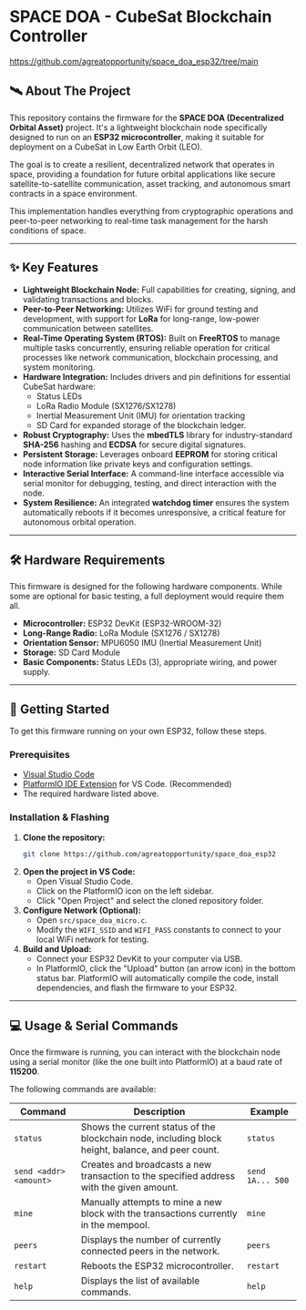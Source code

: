 # SPACE DOA - CubeSat Blockchain Controller
https://github.com/agreatopportunity/space_doa_esp32/tree/main

## 🛰️ About The Project

This repository contains the firmware for the **SPACE DOA (Decentralized Orbital Asset)** project. It's a lightweight blockchain node specifically designed to run on an **ESP32 microcontroller**, making it suitable for deployment on a CubeSat in Low Earth Orbit (LEO).

The goal is to create a resilient, decentralized network that operates in space, providing a foundation for future orbital applications like secure satellite-to-satellite communication, asset tracking, and autonomous smart contracts in a space environment.

This implementation handles everything from cryptographic operations and peer-to-peer networking to real-time task management for the harsh conditions of space.

---

## ✨ Key Features

* **Lightweight Blockchain Node:** Full capabilities for creating, signing, and validating transactions and blocks.
* **Peer-to-Peer Networking:** Utilizes WiFi for ground testing and development, with support for **LoRa** for long-range, low-power communication between satellites.
* **Real-Time Operating System (RTOS):** Built on **FreeRTOS** to manage multiple tasks concurrently, ensuring reliable operation for critical processes like network communication, blockchain processing, and system monitoring.
* **Hardware Integration:** Includes drivers and pin definitions for essential CubeSat hardware:
    * Status LEDs
    * LoRa Radio Module (SX1276/SX1278)
    * Inertial Measurement Unit (IMU) for orientation tracking
    * SD Card for expanded storage of the blockchain ledger.
* **Robust Cryptography:** Uses the **mbedTLS** library for industry-standard **SHA-256** hashing and **ECDSA** for secure digital signatures.
* **Persistent Storage:** Leverages onboard **EEPROM** for storing critical node information like private keys and configuration settings.
* **Interactive Serial Interface:** A command-line interface accessible via serial monitor for debugging, testing, and direct interaction with the node.
* **System Resilience:** An integrated **watchdog timer** ensures the system automatically reboots if it becomes unresponsive, a critical feature for autonomous orbital operation.

---

## 🛠️ Hardware Requirements

This firmware is designed for the following hardware components. While some are optional for basic testing, a full deployment would require them all.

* **Microcontroller:** ESP32 DevKit (ESP32-WROOM-32)
* **Long-Range Radio:** LoRa Module (SX1276 / SX1278)
* **Orientation Sensor:** MPU6050 IMU (Inertial Measurement Unit)
* **Storage:** SD Card Module
* **Basic Components:** Status LEDs (3), appropriate wiring, and power supply.

---

## 🚀 Getting Started

To get this firmware running on your own ESP32, follow these steps.

### Prerequisites

* [Visual Studio Code](https://code.visualstudio.com/)
* [PlatformIO IDE Extension](https://platformio.org/install/ide?install=vscode) for VS Code. (Recommended)
* The required hardware listed above.

### Installation & Flashing

1.  **Clone the repository:**
    ```sh
    git clone https://github.com/agreatopportunity/space_doa_esp32
    ```
2.  **Open the project in VS Code:**
    * Open Visual Studio Code.
    * Click on the PlatformIO icon on the left sidebar.
    * Click "Open Project" and select the cloned repository folder.
3.  **Configure Network (Optional):**
    * Open `src/space_doa_micro.c`.
    * Modify the `WIFI_SSID` and `WIFI_PASS` constants to connect to your local WiFi network for testing.
4.  **Build and Upload:**
    * Connect your ESP32 DevKit to your computer via USB.
    * In PlatformIO, click the "Upload" button (an arrow icon) in the bottom status bar. PlatformIO will automatically compile the code, install dependencies, and flash the firmware to your ESP32.

---

## 💻 Usage & Serial Commands

Once the firmware is running, you can interact with the blockchain node using a serial monitor (like the one built into PlatformIO) at a baud rate of **115200**.

The following commands are available:

| Command                  | Description                                                                                             | Example         |
| ------------------------ | ------------------------------------------------------------------------------------------------------- | --------------- |
| `status`                 | Shows the current status of the blockchain node, including block height, balance, and peer count.       | `status`        |
| `send <addr> <amount>`   | Creates and broadcasts a new transaction to the specified address with the given amount.                | `send 1A... 500`|
| `mine`                   | Manually attempts to mine a new block with the transactions currently in the mempool.                     | `mine`          |
| `peers`                  | Displays the number of currently connected peers in the network.                                        | `peers`         |
| `restart`                | Reboots the ESP32 microcontroller.                                                                      | `restart`       |
| `help`                   | Displays the list of available commands.                                                                | `help`          |
